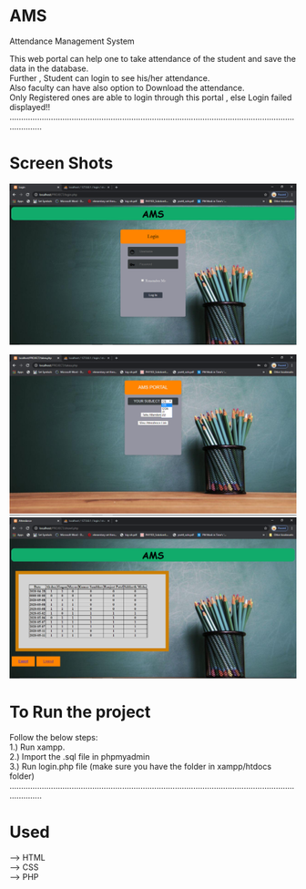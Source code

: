 # AMS
Attendance Management System

This web portal can help one to take attendance of the student and save the data in the database.<br>
Further , Student can login to see his/her attendance.<br>
Also faculty can have also option to Download the attendance.<br>
Only Registered ones are able to login through this portal , else Login failed displayed!!<br>
..........................................................................................................................................<br>



# Screen Shots

![](screenshots/2020-05-18%20(1).png) <br>

![](screenshots/2020-05-18%20(10).png)<br>
![](screenshots/2020-05-18%20(12).png)<br>
# To Run the project
Follow the below steps:<br>
1.) Run xampp.<br>
2.) Import the .sql file in phpmyadmin<br> 
3.) Run login.php file (make sure you have the folder in xampp/htdocs folder)<br>
..........................................................................................................................................
<br>

# Used
--> HTML <br>
--> CSS  <br>
--> PHP <br>
